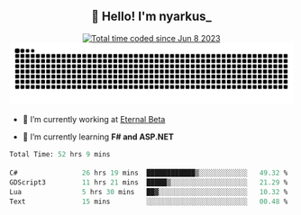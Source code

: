 <h2 align="center">👋 Hello! I'm nyarkus_</h2>
<p align="center">
  <a href="https://wakatime.com/@8f9aa332-6725-4e00-a5d9-b2317a4b74a6">
    <img src="https://wakatime.com/badge/user/8f9aa332-6725-4e00-a5d9-b2317a4b74a6.svg" alt="Total time coded since Jun 8 2023" />
  </a>
  <br>
  <img src = "https://github.com/nyarkus/nyarkus/blob/output/github-snake-dark.svg">
</p>

- 🔭 I’m currently working at [Eternal Beta](https://github.com/Kacianoki/Eternal-Beta)
<!--- 💬 Ask me about **nothing :<**-->
- 🌱 I’m currently learning **F# and ASP.NET**

<!--START_SECTION:waka-->

```fs
Total Time: 52 hrs 9 mins

C#                26 hrs 19 mins  ████████████▒░░░░░░░░░░░░   49.32 %
GDScript3         11 hrs 21 mins  █████▒░░░░░░░░░░░░░░░░░░░   21.29 %
Lua               5 hrs 30 mins   ██▓░░░░░░░░░░░░░░░░░░░░░░   10.32 %
Text              15 mins         ░░░░░░░░░░░░░░░░░░░░░░░░░   00.48 %
```

<!--END_SECTION:waka-->
